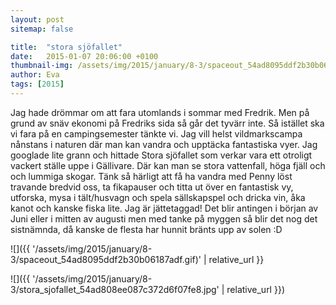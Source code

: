 ```yaml
---
layout: post
sitemap: false

title:  "stora sjöfallet"
date:   2015-01-07 20:06:00 +0100
thumbnail-img: /assets/img/2015/january/8-3/spaceout_54ad8095ddf2b30b06187adf.gif
author: Eva
tags: [2015]
---
```





Jag hade drömmar om att fara utomlands i sommar med Fredrik. Men på grund av snäv ekonomi på Fredriks sida så går det tyvärr inte. Så istället ska vi fara på en campingsemester tänkte vi. Jag vill helst vildmarkscampa nånstans i naturen där man kan vandra och upptäcka fantastiska vyer. Jag googlade lite grann och hittade Stora sjöfallet som verkar vara ett otroligt vackert ställe uppe i Gällivare. Där kan man se stora vattenfall, höga fjäll och och lummiga skogar. Tänk så härligt att få ha vandra med Penny löst travande bredvid oss, ta fikapauser och titta ut över en fantastisk vy, utforska, mysa i tält/husvagn och spela sällskapspel och dricka vin, åka kanot och kanske fiska lite. Jag är jättetaggad! Det blir antingen i början av Juni eller i mitten av augusti men med tanke på myggen så blir det nog det sistnämnda, då kanske de flesta har hunnit bränts upp av solen :D

![]({{ '/assets/img/2015/january/8-3/spaceout_54ad8095ddf2b30b06187adf.gif)'  | relative_url }}

![]({{ '/assets/img/2015/january/8-3/stora_sjofallet_54ad808ee087c372d6f07fe8.jpg'  | relative_url }})

